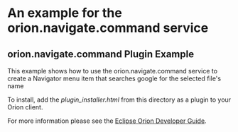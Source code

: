An example for the orion.navigate.command service
===

## orion.navigate.command Plugin Example

This example shows how to use the orion.navigate.command service to create a Navigator menu item that searches google for the selected file's name

To install, add the _plugin_installer.html_ from this directory as a plugin to your Orion client.

For more information please see the [Eclipse Orion Developer Guide](http://wiki.eclipse.org/Orion/Documentation/Developer_Guide/Plugging_into_the_editor#orion.navigate.command).